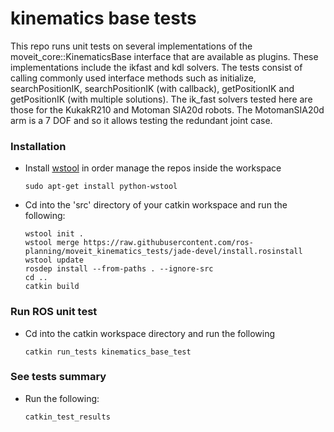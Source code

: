 # kinematics base tests
This repo runs unit tests on several implementations of the moveit_core::KinematicsBase interface that are available as plugins.  These implementations include the ikfast and kdl solvers. The tests consist of calling commonly used interface methods such as initialize, searchPositionIK, searchPositionIK (with callback), getPositionIK and getPositionIK (with multiple solutions).  The ik_fast solvers tested here are those for the KukakR210 and Motoman SIA20d robots.  The MotomanSIA20d arm is a 7 DOF and so it allows testing the redundant joint case.

### Installation

- Install [wstool](http://wiki.ros.org/wstool) in order manage the repos inside the workspace
  ```
  sudo apt-get install python-wstool
  ```

- Cd into the 'src' directory of your catkin workspace and run the following:
  ```
  wstool init . 
  wstool merge https://raw.githubusercontent.com/ros-planning/moveit_kinematics_tests/jade-devel/install.rosinstall
  wstool update
  rosdep install --from-paths . --ignore-src
  cd ..
  catkin build
  ```
  
### Run ROS unit test
- Cd into the catkin workspace directory and run the following

  ```
  catkin run_tests kinematics_base_test
  ```

### See tests summary
- Run the following:

  ```
  catkin_test_results
  ```
